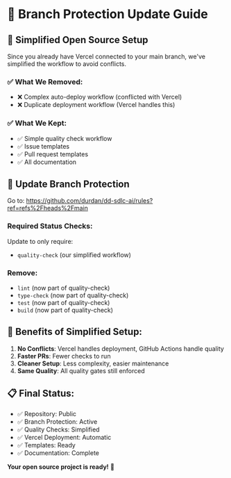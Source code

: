 # 🔧 Branch Protection Update Guide

## 🎯 Simplified Open Source Setup

Since you already have Vercel connected to your main branch, we've simplified the workflow to avoid conflicts.

### ✅ What We Removed:
- ❌ Complex auto-deploy workflow (conflicted with Vercel)
- ❌ Duplicate deployment workflow (Vercel handles this)

### ✅ What We Kept:
- ✅ Simple quality check workflow
- ✅ Issue templates
- ✅ Pull request templates
- ✅ All documentation

## 🔧 Update Branch Protection

Go to: https://github.com/durdan/dd-sdlc-ai/rules?ref=refs%2Fheads%2Fmain

### Required Status Checks:
Update to only require:
- `quality-check` (our simplified workflow)

### Remove:
- `lint` (now part of quality-check)
- `type-check` (now part of quality-check)  
- `test` (now part of quality-check)
- `build` (now part of quality-check)

## 🚀 Benefits of Simplified Setup:

1. **No Conflicts**: Vercel handles deployment, GitHub Actions handle quality
2. **Faster PRs**: Fewer checks to run
3. **Cleaner Setup**: Less complexity, easier maintenance
4. **Same Quality**: All quality gates still enforced

## 📋 Final Status:
- ✅ Repository: Public
- ✅ Branch Protection: Active
- ✅ Quality Checks: Simplified
- ✅ Vercel Deployment: Automatic
- ✅ Templates: Ready
- ✅ Documentation: Complete

**Your open source project is ready!** 🎉 